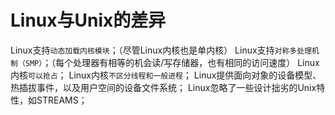 # Linux与Unix的差异

Linux支持`动态加载内核模块`；（尽管Linux内核也是单内核）
Linux支持`对称多处理机制（SMP）`；（每个处理器有相等的机会读/写存储器，也有相同的访问速度）
Linux内核`可以抢占`；
Linux内核`不区分线程和一般进程`；
Linux提供面向对象的设备模型、热插拔事件，以及用户空间的设备文件系统；
Linux忽略了一些设计拙劣的Unix特性，如STREAMS；
